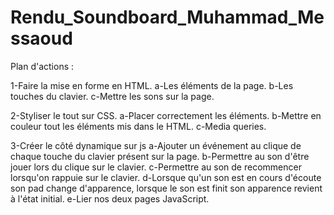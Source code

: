 # Rendu_Soundboard_Muhammad_Messaoud

Plan d'actions :

1-Faire la mise en forme en HTML.
	a-Les éléments de la page.
	b-Les touches du clavier.
	c-Mettre les sons sur la page.
	
2-Styliser le tout sur CSS.
	a-Placer correctement les éléments. 
	b-Mettre en couleur tout les éléments mis dans le HTML.
	c-Media queries.
	
3-Créer le côté dynamique sur js
	a-Ajouter un événement au clique de chaque touche du clavier présent sur la page.
	b-Permettre au son d'être jouer lors du clique sur le clavier.
	c-Permettre au son de recommencer lorsqu'on rappuie sur le clavier.
	d-Lorsque qu'un son est en cours d'écoute son pad change d'apparence, lorsque le son est finit son apparence revient à l'état initial.
	e-Lier nos deux pages JavaScript.
	

